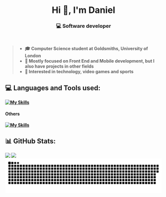 <h1 align="center">Hi 👋, I'm Daniel</h1>
<h3 align="center">💻 Software developer </h3> </br>

> <ul>
> <li><b>🎓 Computer Science student at Goldsmiths, University of London </b> </br>
> <li><b>📱 Mostly focused on Front End and Mobile development, but I also have projects in other fields </br>
> <li><b>🧠 Interested in technology, video games and sports</b>
> </ul>

## 💻 Languages and Tools used:

[![My Skills](https://skillicons.dev/icons?i=css,html,js,react,nodejs,figma,py,vscode,&theme=dark)](https://skillicons.dev) 

#### Others

[![My Skills](https://skillicons.dev/icons?i=androidstudio,anaconda,cpp,cs,express,jest,jquery,netlify,mysql,postgres,django,redis,visualstudio,sqlite,git,firebase,&theme=dark)](https://skillicons.dev)
 


## 📊 GitHub Stats:
<!-- ![](https://github-readme-stats.vercel.app/api?username=Dajuuu&theme=tokyonight&hide_border=false&include_all_commits=false&count_private=false)<br/> -->
![](https://github-readme-streak-stats.herokuapp.com/?user=Dajuuu&theme=cobalt&hide_border=true)
![](https://github-readme-stats.vercel.app/api/top-langs/?username=Dajuuu&theme=cobalt&hide_border=true&include_all_commits=false&count_private=true&layout=donut&hide_progress=true)
</br >
![Snake animation](https://raw.githubusercontent.com/Dajuuu/Dajuuu/output/github-contribution-grid-snake-dark.svg)

